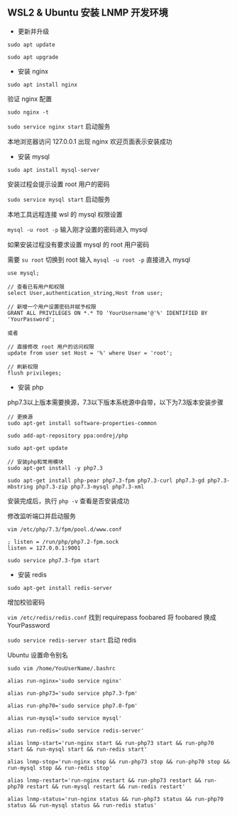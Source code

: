 ## WSL2 & Ubuntu 安装 LNMP 开发环境

- 更新并升级

```
sudo apt update

sudo apt upgrade
```

- 安装 nginx

`sudo apt install nginx`

验证 nginx 配置 

`sudo nginx -t` 

`sudo service nginx start` 启动服务

本地浏览器访问 127.0.0.1 出现 nginx 欢迎页面表示安装成功

- 安装 mysql

`sudo apt install mysql-server`

安装过程会提示设置 root 用户的密码

`sudo service mysql start` 启动服务

本地工具远程连接 wsl 的 mysql 权限设置

`mysql -u root -p` 输入刚才设置的密码进入 mysql 

如果安装过程没有要求设置 mysql 的 root 用户密码

需要 `su root` 切换到 root 输入 `mysql -u root -p` 直接进入 mysql

```
use mysql;

// 查看已有用户和权限
select User,authentication_string,Host from user;

// 新增一个用户设置密码并赋予权限
GRANT ALL PRIVILEGES ON *.* TO 'YourUsername'@'%' IDENTIFIED BY 'YourPassword';

或者

// 直接修改 root 用户的访问权限
update from user set Host = '%' where User = 'root';

// 刷新权限
flush privileges;
```

- 安装 php

php7.3以上版本需要换源，7.3以下版本系统源中自带，以下为7.3版本安装步骤

```
// 更换源
sudo apt-get install software-properties-common

sudo add-apt-repository ppa:ondrej/php

sudo apt-get update

// 安装php和常用模块
sudo apt-get install -y php7.3

sudo apt-get install php-pear php7.3-fpm php7.3-curl php7.3-gd php7.3-mbstring php7.3-zip php7.3-mysql php7.3-xml
```

安装完成后，执行 `php -v` 查看是否安装成功

修改监听端口并启动服务

```
vim /etc/php/7.3/fpm/pool.d/www.conf

; listen = /run/php/php7.2-fpm.sock
listen = 127.0.0.1:9001

sudo service php7.3-fpm start
```

- 安装 redis 

`sudo apt-get install redis-server`

增加校验密码

`vim /etc/redis/redis.conf` 找到 requirepass foobared 将 foobared 换成 YourPassword

`sudo service redis-server start` 启动 redis 


Ubuntu 设置命令别名

`sudo vim /home/YouUserName/.bashrc` 

```
alias run-nginx='sudo service nginx'

alias run-php73='sudo service php7.3-fpm'

alias run-php70='sudo service php7.0-fpm'

alias run-mysql='sudo service mysql'

alias run-redis='sudo service redis-server'

alias lnmp-start='run-nginx start && run-php73 start && run-php70 start && run-mysql start && run-redis start'

alias lnmp-stop='run-nginx stop && run-php73 stop && run-php70 stop && run-mysql stop && run-redis stop'

alias lnmp-restart='run-nginx restart && run-php73 restart && run-php70 restart && run-mysql restart && run-redis restart'

alias lnmp-status='run-nginx status && run-php73 status && run-php70 status && run-mysql status && run-redis status'
```

